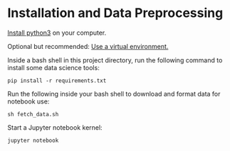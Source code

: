 # Installation and Data Preprocessing

[Install python3](https://www.python.org/downloads/) on your computer.

Optional but recommended: [Use a virtual environment.](https://docs.python.org/3/library/venv.html)

Inside a bash shell in this project directory, run the following command to install some data science tools:

```
pip install -r requirements.txt
```

Run the following inside your bash shell to download and format data for notebook use:

```
sh fetch_data.sh
```

Start a Jupyter notebook kernel:

```
jupyter notebook
```
